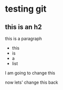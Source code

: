 # testing git 
## this is an h2

this is a paragraph


- this
- is
- a
- list

I am going to change this

now lets' change this back